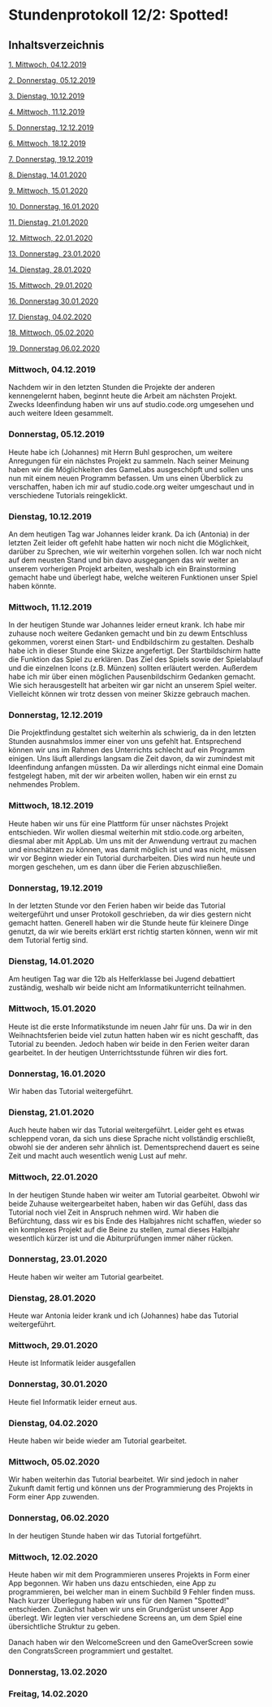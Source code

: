 # Stundenprotokoll 12/2: Spotted!

## Inhaltsverzeichnis

[1. Mittwoch, 04.12.2019](#1)

[2. Donnerstag, 05.12.2019](#2)

[3. Dienstag, 10.12.2019](#3)

[4. Mittwoch, 11.12.2019](#4)

[5. Donnerstag, 12.12.2019](#5)

[6. Mittwoch, 18.12.2019](#6)

[7. Donnerstag, 19.12.2019](#7)

[8. Dienstag, 14.01.2020](#8)

[9. Mittwoch, 15.01.2020](#9)

[10. Donnerstag, 16.01.2020](#10)

[11. Dienstag, 21.01.2020](#11)

[12. Mittwoch, 22.01.2020](#12)

[13. Donnerstag, 23.01.2020](#13)

[14. Dienstag, 28.01.2020](#14)

[15. Mittwoch, 29.01.2020](#15)

[16. Donnerstag 30.01.2020](#16)

[17. Dienstag, 04.02.2020](#17)

[18. Mittwoch, 05.02.2020](#18)

[19. Donnerstag 06.02.2020](#19) 

### Mittwoch, 04.12.2019<a name="1"></a>

Nachdem wir in den letzten Stunden die Projekte der anderen kennengelernt haben, beginnt heute die Arbeit am nächsten Projekt. Zwecks Ideenfindung haben wir uns auf studio.code.org umgesehen und auch weitere Ideen gesammelt.


### Donnerstag, 05.12.2019<a name="2"></a>

Heute habe ich (Johannes) mit Herrn Buhl gesprochen, um weitere Anregungen für ein nächstes Projekt zu sammeln. Nach seiner Meinung haben wir die Möglichkeiten des GameLabs ausgeschöpft und sollen uns nun mit einem neuen Programm befassen. Um uns einen Überblick zu verschaffen, haben ich mir auf studio.code.org weiter umgeschaut und in verschiedene Tutorials reingeklickt.


### Dienstag, 10.12.2019<a name="3"></a>

An dem heutigen Tag war Johannes leider krank. Da ich (Antonia) in der letzten Zeit leider oft gefehlt habe hatten wir noch nicht die Möglichkeit, darüber zu Sprechen, wie wir weiterhin vorgehen sollen. Ich war noch nicht auf dem neusten Stand und bin davo ausgegangen das wir weiter an unserem vorherigen Projekt arbeiten, weshalb ich ein Brainstorming gemacht habe und überlegt habe, welche weiteren Funktionen unser Spiel haben könnte.


### Mittwoch, 11.12.2019<a name="4"></a>

In der heutigen Stunde war Johannes leider erneut krank. Ich habe mir zuhause noch weitere Gedanken gemacht und bin zu dewm Entschluss gekommen, vorerst einen Start- und Endbildschirm zu gestalten. Deshalb habe ich in dieser Stunde eine Skizze angefertigt. Der Startbildschirm hatte die Funktion das Spiel zu erklären. Das Ziel des Spiels sowie der Spielablauf und die einzelnen Icons (z.B. Münzen) sollten erläutert werden. Außerdem habe ich mir über einen möglichen Pausenbildschirm Gedanken gemacht. Wie sich herausgestellt hat arbeiten wir gar nicht an unserem Spiel weiter. Vielleicht können wir trotz dessen von meiner Skizze gebrauch machen.


### Donnerstag, 12.12.2019<a name="5"></a>

Die Projektfindung gestaltet sich weiterhin als schwierig, da in den letzten Stunden ausnahmslos immer einer von uns gefehlt hat. Entsprechend können wir uns im Rahmen des Unterrichts schlecht auf ein Programm einigen. Uns läuft allerdings langsam die Zeit davon, da wir zumindest mit Ideenfindung anfangen müssten. Da wir allerdings nicht einmal eine Domain festgelegt haben, mit der wir arbeiten wollen, haben wir ein ernst zu nehmendes Problem.


### Mittwoch, 18.12.2019<a name="6"></a>

Heute haben wir uns für eine Plattform für unser nächstes Projekt entschieden. Wir wollen diesmal weiterhin mit stdio.code.org arbeiten, diesmal aber mit AppLab. Um uns mit der Anwendung vertraut zu machen und einschätzen zu können, was damit möglich ist und was nicht, müssen wir vor Beginn wieder ein Tutorial durcharbeiten. Dies wird nun heute und morgen geschehen, um es dann über die Ferien abzuschließen.


### Donnerstag, 19.12.2019<a name="7"></a>

In der letzten Stunde vor den Ferien haben wir beide das Tutorial weitergeführt und unser Protokoll geschrieben, da wir dies gestern nicht gemacht hatten. Generell haben wir die Stunde heute für kleinere Dinge genutzt, da wir wie bereits erklärt erst richtig starten können, wenn wir mit dem Tutorial fertig sind.


### Dienstag, 14.01.2020<a name="8"></a>

Am heutigen Tag war die 12b als Helferklasse bei Jugend debattiert zuständig, weshalb wir beide nicht am Informatikunterricht teilnahmen.


### Mittwoch, 15.01.2020<a name="9"></a>

Heute ist die erste Informatikstunde im neuen Jahr für uns. Da wir in den Weihnachtsferien beide viel zutun hatten haben wir es nicht geschafft, das Tutorial zu beenden. Jedoch haben wir beide in den Ferien weiter daran gearbeitet. In der heutigen Unterrichtsstunde führen wir dies fort.


### Donnerstag, 16.01.2020<a name="10"></a>

Wir haben das Tutorial weitergeführt.


### Dienstag, 21.01.2020<a name="11"></a>

Auch heute haben wir das Tutorial weitergeführt. Leider geht es etwas schleppend voran, da sich uns diese Sprache nicht vollständig erschließt, obwohl sie der anderen sehr ähnlich ist. Dementsprechend dauert es seine Zeit und macht auch wesentlich wenig Lust auf mehr.


### Mittwoch, 22.01.2020<a name="12"></a>

In der heutigen Stunde haben wir weiter am Tutorial gearbeitet. Obwohl wir beide Zuhause weitergearbeitet haben, haben wir das Gefühl, dass das Tutorial noch viel Zeit in Anspruch nehmen wird. Wir haben die Befürchtung, dass wir es bis Ende des Halbjahres nicht schaffen, wieder so ein komplexes Projekt auf die Beine zu stellen, zumal dieses Halbjahr wesentlich kürzer ist und die Abiturprüfungen immer näher rücken.


### Donnerstag, 23.01.2020<a name="13"></a>

Heute haben wir weiter am Tutorial gearbeitet.


### Dienstag, 28.01.2020<a name="14"></a>

Heute war Antonia leider krank und ich (Johannes) habe das Tutorial weitergeführt.


### Mittwoch, 29.01.2020<a name="15"></a>

Heute ist Informatik leider ausgefallen


### Donnerstag, 30.01.2020<a name="16"></a>

Heute fiel Informatik leider erneut aus.


### Dienstag, 04.02.2020<a name="17"></a>

Heute haben wir beide wieder am Tutorial gearbeitet.


### Mittwoch, 05.02.2020<a name="18"></a>

Wir haben weiterhin das Tutorial bearbeitet. Wir sind jedoch in naher Zukunft damit fertig und können uns der Programmierung des Projekts in Form einer App zuwenden.


### Donnerstag, 06.02.2020<a name="19"></a>

In der heutigen Stunde haben wir das Tutorial fortgeführt.


### Mittwoch, 12.02.2020

Heute haben wir mit dem Programmieren unseres Projekts in Form einer App begonnen. Wir haben uns dazu entschieden, eine App zu programmieren, bei welcher man in einem Suchbild 9 Fehler finden muss. Nach kurzer Überlegung haben wir uns für den Namen "Spotted!" entschieden. 
Zunächst haben wir uns ein Grundgerüst unserer App überlegt. Wir legten vier verschiedene Screens an, um dem Spiel eine übersichtliche Struktur zu geben. 

Danach haben wir den WelcomeScreen und den GameOverScreen sowie den CongratsScreen programmiert und gestaltet.

### Donnerstag, 13.02.2020




### Freitag, 14.02.2020
